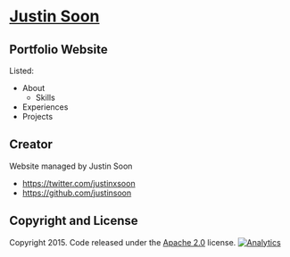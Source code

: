# [Justin Soon](http://justinsoon.github.io/)

## Portfolio Website

Listed:
* About
   * Skills
* Experiences
* Projects

## Creator

Website managed by Justin Soon

* https://twitter.com/justinxsoon 
* https://github.com/justinsoon

## Copyright and License

Copyright 2015. Code released under the [Apache 2.0](https://github.com/IronSummitMedia/startbootstrap-grayscale/blob/gh-pages/LICENSE) license.
[![Analytics](https://ga-beacon.appspot.com/UA-84676749-1/justinsoon.github.io/readme?pixel)](justinsoon.github.io)
